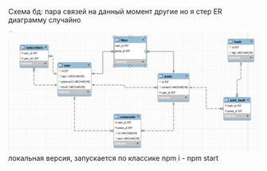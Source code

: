 Схема бд:  пара связей на данный момент другие но я стер ER диаграмму случайно

![GitHub Logo](/db.jpg)
локальная версия, запускается по классике npm i - npm start
